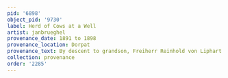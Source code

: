 ```yaml
---
pid: '6898'
object_pid: '9730'
label: Herd of Cows at a Well
artist: janbrueghel
provenance_date: 1891 to 1898
provenance_location: Dorpat
provenance_text: By descent to grandson, Freiherr Reinhold von Liphart (Lugt 1758)
collection: provenance
order: '2285'
---
```

